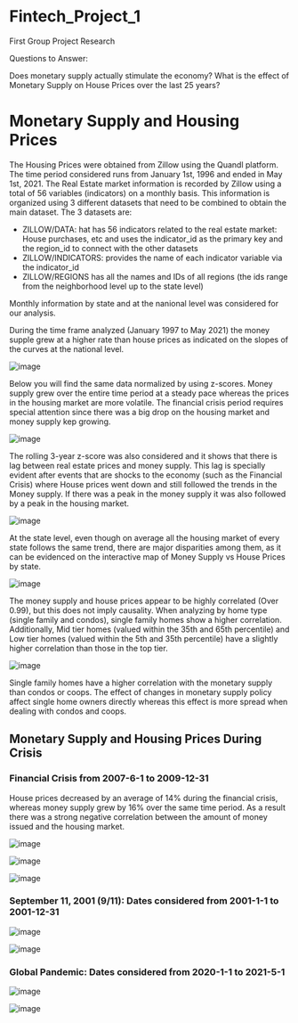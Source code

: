 # Fintech_Project_1
First Group Project
Research 

Questions to Answer:

Does monetary supply actually stimulate the economy? What is the effect of Monetary Supply on House Prices over the last 25 years?


# Monetary Supply and Housing Prices
The Housing Prices were obtained from Zillow using the Quandl platform. The time period considered runs from January 1st, 1996 and ended in May 1st, 2021. The Real Estate market information is recorded by Zillow using a total of 56 variables (indicators) on a monthly basis. This information is organized using 3 different datasets that need to be combined to obtain the main dataset. The 3 datasets are:
- ZILLOW/DATA: hat has 56 indicators related to the real estate market: House purchases, etc and uses the indicator_id as the primary key and the region_id to connect with the other datasets
- ZILLOW/INDICATORS: provides the name of each indicator variable via the indicator_id
- ZILLOW/REGIONS has all the names and IDs of all regions (the ids range from the neighborhood level up to the state level)

Monthly information by state and at the nanional level was considered for our analysis.

During the time frame analyzed (January 1997 to May 2021) the money supple grew at a higher rate than house prices as indicated on the slopes of the curves at the national level.

![image](Resources/FVaca_1_National_plot_scaled.png)

Below you will find the same data normalized by using z-scores. Money supply grew over the entire time period at a steady pace whereas the prices in the housing market are more volatile. The financial crisis period requires special attention since there was a big drop on the housing market and money supply kep growing.   

![image](Resources/FVaca_2_National_plot_z_score.png)

The rolling 3-year z-score was also considered and it shows that there is lag between real estate prices and money supply. This lag is specially evident after events that are shocks to the economy (such as the Financial Crisis) where House prices went down and still followed the trends in the Money supply. If there was a peak in the money supply it was also followed by a peak in the housing market.

![image](Resources/FVaca_3_National_plot_rolling_z.png)

At the state level, even though on average all the housing market of every state follows the same trend, there are major disparities among them, as it can be evidenced on the interactive map of Money Supply vs House Prices by state.

![image](Resources/FVaca_16_state_interactive_plot.png)

The money supply and house prices appear to be highly correlated (Over 0.99), but this does not imply causality. When analyzing by home type (single family and condos), single family homes show a higher correlation. Additionally, Mid tier homes (valued within the 35th and 65th percentile) and Low tier homes (valued within the 5th and 35th percentile) have a slightly higher correlation than those in the top tier.

![image](Resources/FVaca_4_National_correlation_plot.png)

Single family homes have a higher correlation with the monetary supply than condos or coops. The effect of changes in monetary supply policy affect single home owners directly whereas this effect is more spread when dealing with condos and coops. 


## Monetary Supply and Housing Prices During Crisis

### Financial Crisis from 2007-6-1 to 2009-12-31

House prices decreased by an average of 14% during the financial crisis, whereas money supply grew by 16% over the same time period. As a result there was a strong negative correlation between the amount of money issued and the housing market.

![image](Resources/FVaca_7_Fin_crisis_plot_z_score.png)



![image](Resources/FVaca_18_rolling_z_scores_financial_crisis_plot.png)

![image](Resources/FVaca_8_Fin_crisis_correlation_plot.png)




### September 11, 2001 (9/11): Dates considered from 2001-1-1 to 2001-12-31



![image](Resources/FVaca_10_911_plot_z_score.png)

![image](Resources/FVaca_11_911_correlation_plot.png)



### Global Pandemic: Dates considered from 2020-1-1 to 2021-5-1

![image](Resources/FVaca_13_pandemic_plot_z_scores.png)

![image](Resources/FVaca_14_pandemic_correlation_plot.png)
